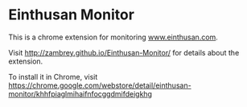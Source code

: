 Einthusan Monitor
=================

This is a chrome extension for monitoring www.einthusan.com.

Visit http://zambrey.github.io/Einthusan-Monitor/ for details about the extension.

To install it in Chrome, visit https://chrome.google.com/webstore/detail/einthusan-monitor/khhfpiaglmihaifnfocggdmifdeigkhg
